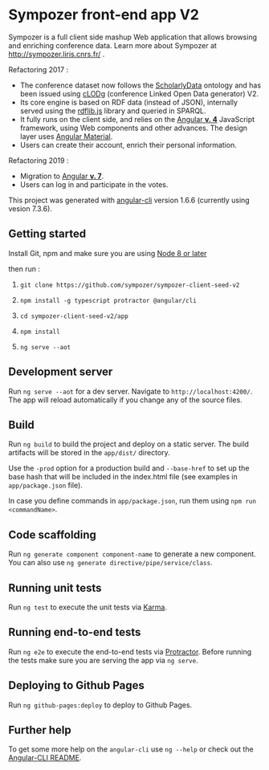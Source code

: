 # Sympozer front-end app V2

Sympozer is a full client side mashup Web application that allows browsing and enriching conference data. Learn more about Sympozer at http://sympozer.liris.cnrs.fr/ .

Refactoring 2017 :

  * The conference dataset now follows the <a href="http://www.scholarlydata.org/">ScholarlyData</a> ontology and has been issued using <a href="https://github.com/anuzzolese/cLODg2">cLODg</a> (conference Linked Open Data generator) V2.
  * Its core engine is based on RDF data (instead of JSON), internally served using the <a href="https://github.com/linkeddata/rdflib.js/">rdflib.js</a> library and queried in SPARQL.
  * It fully runs on the client side, and relies on the <a href="https://v4.angular.io/">Angular **v. 4**</a> JavaScript framework, using Web components and other advances. The design layer uses <a href="https://material.angular.io/">Angular Material</a>.
  * Users can create their account, enrich their personal information.
 
Refactoring 2019 :

 * Migration to <a href="https://v7.angular.io/">Angular **v. 7**</a>.
 * Users can log in and participate in the votes.
<!--  * Admins can get usage stats through the Piwik system -->

This project was generated with [angular-cli](https://github.com/angular/angular-cli) version 1.6.6 (currently using vesion 7.3.6).

## Getting started

Install Git, npm and make sure you are using [Node 8 or later](https://www.hostingadvice.com/how-to/update-node-js-latest-version/)

then run :

1. `git clone https://github.com/sympozer/sympozer-client-seed-v2 `

2. `npm install -g typescript protractor @angular/cli`

3. `cd sympozer-client-seed-v2/app`

4. `npm install`

5. `ng serve --aot`

## Development server

Run `ng serve --aot` for a dev server. Navigate to `http://localhost:4200/`. The app will reload automatically if you change any of the source files.

## Build

Run `ng build` to build the project and deploy on a static server. The build artifacts will be stored in the `app/dist/` directory.

Use the `-prod` option for a production build and `--base-href` to set up the base hash that will be included in the index.html file (see examples in `app/package.json` file).

In case you define commands in `app/package.json`, run them using `npm run <commandName>`.

## Code scaffolding

Run `ng generate component component-name` to generate a new component. You can also use `ng generate directive/pipe/service/class`.

## Running unit tests

Run `ng test` to execute the unit tests via [Karma](https://karma-runner.github.io).

## Running end-to-end tests

Run `ng e2e` to execute the end-to-end tests via [Protractor](http://www.protractortest.org/). 
Before running the tests make sure you are serving the app via `ng serve`.

## Deploying to Github Pages

Run `ng github-pages:deploy` to deploy to Github Pages.

## Further help

To get some more help on the `angular-cli` use `ng --help` or check out the [Angular-CLI README](https://github.com/angular/angular-cli/blob/master/README.md).
